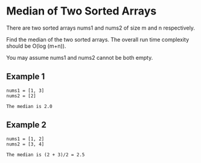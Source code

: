 # Median of Two Sorted Arrays

There are two sorted arrays nums1 and nums2 of size m and n respectively.

Find the median of the two sorted arrays. The overall run time complexity should be O(log (m+n)).

You may assume nums1 and nums2 cannot be both empty.

## Example 1

```
nums1 = [1, 3]
nums2 = [2]

The median is 2.0
```

## Example 2

```
nums1 = [1, 2]
nums2 = [3, 4]

The median is (2 + 3)/2 = 2.5
```
